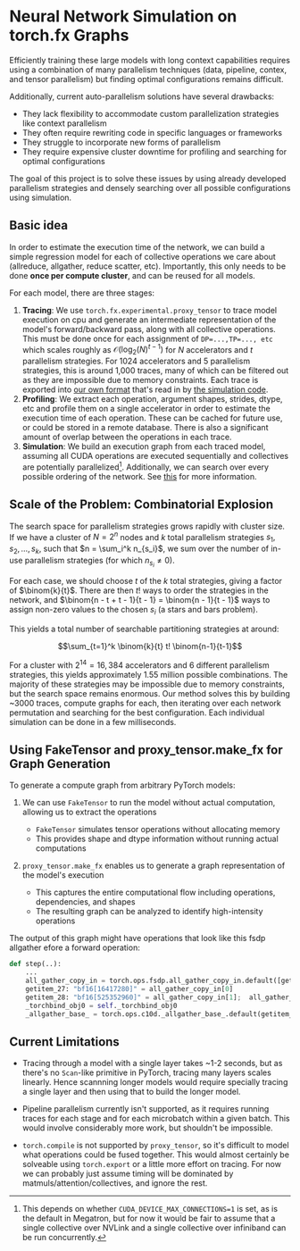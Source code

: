 # Neural Network Simulation on torch.fx Graphs

Efficiently training these large models with long context capabilities requires using a combination of many parallelism techniques (data, pipeline, contex, and tensor parallelism) but finding optimal configurations remains difficult.

Additionally, current auto-parallelism solutions have several drawbacks:
- They lack flexibility to accommodate custom parallelization strategies like context parallelism
- They often require rewriting code in specific languages or frameworks
- They struggle to incorporate new forms of parallelism
- They require expensive cluster downtime for profiling and searching for optimal configurations

The goal of this project is to solve these issues by using already developed parallelism strategies and densely searching over all possible configurations using simulation.

## Basic idea

In order to estimate the execution time of the network, we can build a simple regression model for each of collective operations we care about (allreduce, allgather, reduce scatter, etc). Importantly, this only needs to be done **once per compute cluster**, and can be reused for all models.

For each model, there are three stages:
1. **Tracing**: We use `torch.fx.experimental.proxy_tensor` to trace model execution on cpu and generate an intermediate representation of the model's forward/backward pass, along with all collective operations. This must be done once for each assignment of `DP=...,TP=..., etc` which scales roughly as $\mathcal{O}(\log_2(N)^{t-1})$ for $N$ accelerators and $t$ parallelism strategies. For 1024 accelerators and 5 parallelism strategies, this is around 1,000 traces, many of which can be filtered out as they are impossible due to memory constraints. 
Each trace is exported into [our own format](../src/graph/torch_titan.proto) that's read in by [the simulation code](../src/bin/sim_fx.rs).
2. **Profiling**: We extract each operation, argument shapes, strides, dtype, etc and profile them on a single accelerator in order to estimate the execution time of each operation. These can be cached for future use, or could be stored in a remote database. There is also a significant amount of overlap between the operations in each trace.
3. **Simulation**: We build an execution graph from each traced model, assuming all CUDA operations are executed sequentially and collectives are potentially parallelized[^1].  Additionally, we can search over every possible ordering of the network. See [this](https://github.com/NVIDIA/Megatron-LM/blob/10b5c5898e950a4ecc62974ed834163713868921/megatron/core/parallel_state.py#L572) for more information.

[^1]: This depends on whether `CUDA_DEVICE_MAX_CONNECTIONS=1` is set, as is the default in Megatron, but for now it would be fair to assume that a single collective over NVLink and a single collective over infiniband can be run concurrently.

## Scale of the Problem: Combinatorial Explosion

The search space for parallelism strategies grows rapidly with cluster size. If we have a cluster of $N=2^n$ nodes and $k$ total parallelism strategies $s_1, s_2, \ldots, s_k$, such that $n = \sum_i^k n_{s_i}$, we sum over the number of in-use parallelism strategies (for which $n_{s_i} \neq 0$).

For each case, we should choose $t$ of the $k$ total strategies, giving a factor of $\binom{k}{t}$. There are then $t!$ ways to order the strategies in the network, and $\binom{n - t + t - 1}{t - 1} = \binom{n - 1}{t - 1}$ ways to assign non-zero values to the chosen $s_i$ (a stars and bars problem).

This yields a total number of searchable partitioning strategies at around:

$$\sum_{t=1}^k \binom{k}{t} t! \binom{n-1}{t-1}$$

For a cluster with $2^{14} = 16,384$ accelerators and 6 different parallelism strategies, this yields approximately 1.55 million possible combinations. The majority of these strategies may be impossible due to memory constraints, but the search space remains enormous.
Our method solves this by building ~3000 traces, compute graphs for each, then iterating over each network permutation and searching for the best configuration.
Each individual simulation can be done in a few milliseconds.

## Using FakeTensor and proxy_tensor.make_fx for Graph Generation

To generate a compute graph from arbitrary PyTorch models:

1. We can use `FakeTensor` to run the model without actual computation, allowing us to extract the operations
   - `FakeTensor` simulates tensor operations without allocating memory
   - This provides shape and dtype information without running actual computations

2. `proxy_tensor.make_fx` enables us to generate a graph representation of the model's execution
   - This captures the entire computational flow including operations, dependencies, and shapes
   - The resulting graph can be analyzed to identify high-intensity operations

The output of this graph might have operations that look like this fsdp allgather efore a forward operation:
```python
def step(..):
    ...
    all_gather_copy_in = torch.ops.fsdp.all_gather_copy_in.default([getitem_24, getitem_25, getitem_26], [8208384, 512, 8208384], 16417280, 32, 0, torch.bfloat16, device(type='cuda', index=0));  getitem_24 = getitem_25 = getitem_26 = None
    getitem_27: "bf16[16417280]" = all_gather_copy_in[0]
    getitem_28: "bf16[525352960]" = all_gather_copy_in[1];  all_gather_copy_in = None
    _torchbind_obj0 = self._torchbind_obj0
    _allgather_base_ = torch.ops.c10d._allgather_base_.default(getitem_28, getitem_27, _torchbind_obj0, False);  getitem_28 = getitem_27 = _torchbind_obj0 = None
```

## Current Limitations

* Tracing through a model with a single layer takes ~1-2 seconds, but as there's no `Scan`-like primitive in PyTorch, tracing many layers scales linearly. 
Hence scannning longer models would require specially tracing a single layer and then using that to build the longer model.

* Pipeline parallelism currently isn't supported, as it requires running traces for each stage and for each microbatch within a given batch. This would involve considerably more work, but shouldn't be impossible.

* `torch.compile` is not supported by `proxy_tensor`, so it's difficult to model what operations could be fused together. This would almost certainly be solveable using `torch.export` or a little more effort on tracing. For now we can probably just assume timing will be dominated by matmuls/attention/collectives, and ignore the rest.
